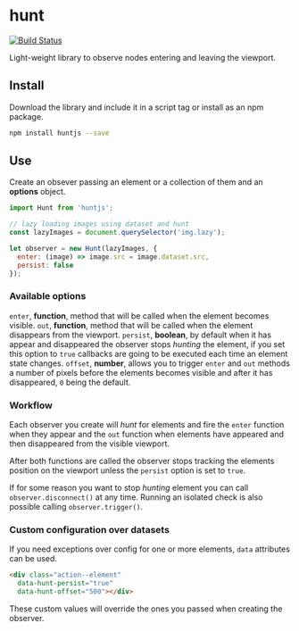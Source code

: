 # hunt

[![Build Status](https://travis-ci.org/jeremenichelli/hunt.svg)](https://travis-ci.org/jeremenichelli/hunt)

Light-weight library to observe nodes entering and leaving the viewport.


## Install

Download the library and include it in a script tag or install as an npm package.

```sh
npm install huntjs --save
```

## Use

Create an obsever passing an element or a collection of them and an **options** object.

```js
import Hunt from 'huntjs';

// lazy loading images using dataset and hunt
const lazyImages = document.querySelector('img.lazy');

let observer = new Hunt(lazyImages, {
  enter: (image) => image.src = image.dataset.src,
  persist: false
});
```

### Available options

`enter`, **function**, method that will be called when the element becomes visible.
`out`, **function**, method that will be called when the element disappears from the viewport.
`persist`, **boolean**, by default when it has appear and disappeared the observer stops _hunting_ the element, if you set this option to `true` callbacks are going to be executed each time an element state changes.
`offset`, **number**, allows you to trigger `enter` and `out` methods a number of pixels before the elements becomes visible and after it has disappeared, `0` being the default.


### Workflow

Each observer you create will _hunt_ for elements and fire the `enter` function when they appear and the `out` function when elements have appeared and then disappeared from the visible viewport.

After both functions are called the observer stops tracking the elements position on the viewport unless the `persist` option is set to `true`.

If for some reason you want to stop _hunting_ element you can call `observer.disconnect()` at any time. Running an isolated check is also possible calling `observer.trigger()`.


### Custom configuration over datasets

If you need exceptions over config for one or more elements, `data` attributes can be used.

```html
<div class="action--element"
  data-hunt-persist="true"
  data-hunt-offset="500"></div>
```

These custom values will override the ones you passed when creating the observer.
